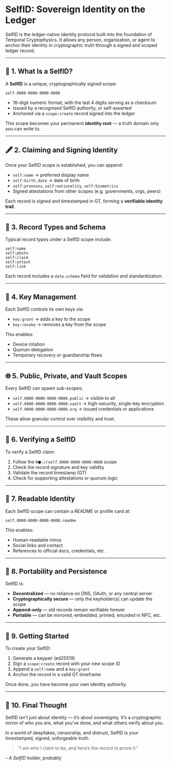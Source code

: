 # SelfID: Sovereign Identity on the Ledger

SelfID is the ledger-native identity protocol built into the foundation of Temporal Cryptophysics. It allows any person, organization, or agent to anchor their identity in cryptographic truth through a signed and scoped ledger record.

---

## 🪪 1. What Is a SelfID?

A **SelfID** is a unique, cryptographically signed scope:

```
self.0000-0000-0000-0000
```

-   16-digit numeric format, with the last 4 digits serving as a checksum
-   Issued by a recognized SelfID authority, or self-asserted
-   Anchored via a `scope:create` record signed into the ledger

This scope becomes your permanent **identity root** — a truth domain only you can write to.

---

## 🖋️ 2. Claiming and Signing Identity

Once your SelfID scope is established, you can append:

-   `self:name` → preferred display name
-   `self:birth_date` → date of birth
-   `self:pronouns`, `self:nationality`, `self:biometrics`
-   Signed attestations from other scopes (e.g. governments, orgs, peers)

Each record is signed and timestamped in GT, forming a **verifiable identity trail**.

---

## 🧾 3. Record Types and Schema

Typical record types under a SelfID scope include:

```
self:name
self:photo
self:claim
self:attest
self:link
```

Each record includes a `data.schema` field for validation and standardization.

---

## 🔐 4. Key Management

Each SelfID controls its own keys via:

-   `key:grant` → adds a key to the scope
-   `key:revoke` → removes a key from the scope

This enables:

-   Device rotation
-   Quorum delegation
-   Temporary recovery or guardianship flows

---

## 🌐 5. Public, Private, and Vault Scopes

Every SelfID can spawn sub-scopes:

-   `self.0000-0000-0000-0000.public` → visible to all
-   `self.0000-0000-0000-0000.vault` → high-security, single-key encryption
-   `self.0000-0000-0000-0000.org` → issued credentials or applications

These allow granular control over visibility and trust.

---

## 🧠 6. Verifying a SelfID

To verify a SelfID claim:

1. Follow the `R⬢://self.0000-0000-0000-0000` scope
2. Check the record signature and key validity
3. Validate the record timestamp (GT)
4. Check for supporting attestations or quorum logic

---

## 💬 7. Readable Identity

Each SelfID scope can contain a README or profile card at:

```
self.0000-0000-0000-0000.readme
```

This enables:

-   Human-readable intros
-   Social links and contact
-   References to official docs, credentials, etc.

---

## 🔄 8. Portability and Persistence

SelfID is:

-   **Decentralized** — no reliance on DNS, OAuth, or any central server
-   **Cryptographically secure** — only the keyholder(s) can update the scope
-   **Append-only** — old records remain verifiable forever
-   **Portable** — can be mirrored, embedded, printed, encoded in NFC, etc.

---

## 🚀 9. Getting Started

To create your SelfID:

1. Generate a keypair (ed25519)
2. Sign a `scope:create` record with your new scope ID
3. Append a `self:name` and a `key:grant`
4. Anchor the record in a valid GT timeframe

Once done, you have become your own identity authority.

---

## 🧭 10. Final Thought

SelfID isn’t just about identity — it’s about sovereignty.
It’s a cryptographic mirror of who you are, what you’ve done, and what others verify about you.

In a world of deepfakes, censorship, and distrust, SelfID is your timestamped, signed, unforgeable truth.

> "I am who I claim to be, and here’s the record to prove it."

_– A SelfID holder, probably_
